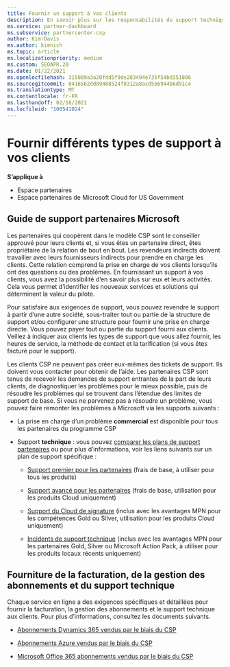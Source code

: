```yaml
---
title: Fournir un support à vos clients
description: En savoir plus sur les responsabilités du support technique pour les partenaires du programme CSP. Couvre la prise en charge de la facturation, de la gestion des abonnements et des problèmes techniques.
ms.service: partner-dashboard
ms.subservice: partnercenter-csp
author: Kim-Davis
ms.author: kimnich
ms.topic: article
ms.localizationpriority: medium
ms.custom: SEOAPR.20
ms.date: 01/22/2021
ms.openlocfilehash: 315089a3a20fdd5f9de283494e735f54bd351806
ms.sourcegitcommit: 0416562dd89408524f8312a8acd5b6944b6d91c4
ms.translationtype: MT
ms.contentlocale: fr-FR
ms.lasthandoff: 02/16/2021
ms.locfileid: "100541024"
---
```

# <a name="providing-different-types-of-support-to-your-customers"></a>Fournir différents types de support à vos clients

**S’applique à**

-  Espace partenaires
-  Espace partenaires de Microsoft Cloud for US Government


## <a name="microsoft-partner-support-guidance"></a>Guide de support partenaires Microsoft

Les partenaires qui coopèrent dans le modèle CSP sont le conseiller approuvé pour leurs clients et, si vous êtes un partenaire direct, êtes propriétaire de la relation de bout en bout. Les revendeurs indirects doivent travailler avec leurs fournisseurs indirects pour prendre en charge les clients. Cette relation comprend la prise en charge de vos clients lorsqu’ils ont des questions ou des problèmes. En fournissant un support à vos clients, vous avez la possibilité d’en savoir plus sur eux et leurs activités. Cela vous permet d’identifier les nouveaux services et solutions qui déterminent la valeur du pilote.

Pour satisfaire aux exigences de support, vous pouvez revendre le support à partir d’une autre société, sous-traiter tout ou partie de la structure de support et/ou configurer une structure pour fournir une prise en charge directe. Vous pouvez payer tout ou partie du support fourni aux clients. Veillez à indiquer aux clients les types de support que vous allez fournir, les heures de service, la méthode de contact et la tarification (si vous êtes facturé pour le support).

Les clients CSP ne peuvent pas créer eux-mêmes des tickets de support. Ils doivent vous contacter pour obtenir de l’aide. Les partenaires CSP sont tenus de recevoir les demandes de support entrantes de la part de leurs clients, de diagnostiquer les problèmes pour le mieux possible, puis de résoudre les problèmes qui se trouvent dans l’étendue des limites de support de base. Si vous ne parvenez pas à résoudre un problème, vous pouvez faire remonter les problèmes à Microsoft via les supports suivants :

- La prise en charge d’un problème **commercial** est disponible pour tous les partenaires du programme CSP

- Support **technique** : vous pouvez [comparer les plans de support partenaires](https://partner.microsoft.com/support/partnersupport) ou pour plus d’informations, voir les liens suivants sur un plan de support spécifique :

  - [Support premier pour les partenaires](https://partner.microsoft.com/support/microsoft-services-premier-support) (frais de base, à utiliser pour tous les produits)

  - [Support avancé pour les partenaires](https://partner.microsoft.com/support/advanced-cloud-support) (frais de base, utilisation pour les produits Cloud uniquement)

  - [Support du Cloud de signature](manage-your-partner-network-benefits.md) (inclus avec les avantages MPN pour les compétences Gold ou Silver, utilisation pour les produits Cloud uniquement)

  - [Incidents de support technique](manage-your-partner-network-benefits.md) (inclus avec les avantages MPN pour les partenaires Gold, Silver ou Microsoft Action Pack, à utiliser pour les produits locaux récents uniquement)

## <a name="providing-billing-subscription-management-and-technical-support"></a>Fourniture de la facturation, de la gestion des abonnements et du support technique 

Chaque service en ligne a des exigences spécifiques et détaillées pour fournir la facturation, la gestion des abonnements et le support technique aux clients. Pour plus d’informations, consultez les documents suivants.

- [Abonnements Dynamics 365 vendus par le biais du CSP](https://www.microsoftpartnercommunity.com/t5/CSP/Microsoft-Partner-Support-Guidance/m-p/5262#M30)

- [Abonnements Azure vendus par le biais du CSP](https://www.microsoftpartnercommunity.com/t5/CSP/Microsoft-Partner-Support-Guidance/m-p/5263#M31)

- [Microsoft Office 365 abonnements vendus par le biais du CSP](https://www.microsoftpartnercommunity.com/t5/CSP/Microsoft-Partner-Support-Guidance/m-p/5264#M32)
